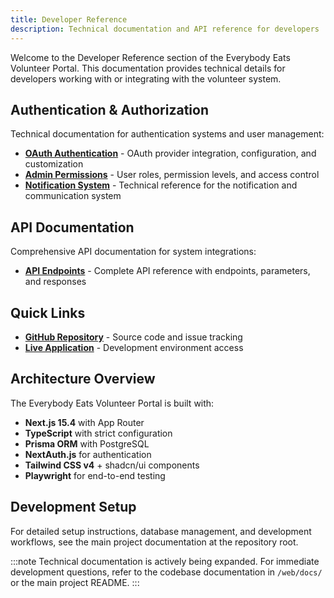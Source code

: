 ```yaml
---
title: Developer Reference
description: Technical documentation and API reference for developers
---
```


Welcome to the Developer Reference section of the Everybody Eats Volunteer Portal. This documentation provides technical details for developers working with or integrating with the volunteer system.

## Authentication & Authorization

Technical documentation for authentication systems and user management:

- **[OAuth Authentication](/developers/oauth-authentication/)** - OAuth provider integration, configuration, and customization
- **[Admin Permissions](/reference/permissions/)** - User roles, permission levels, and access control
- **[Notification System](/reference/notifications/)** - Technical reference for the notification and communication system

## API Documentation

Comprehensive API documentation for system integrations:

- **[API Endpoints](/reference/api-endpoints/)** - Complete API reference with endpoints, parameters, and responses

## Quick Links

- **[GitHub Repository](https://github.com/everybody-eats-nz/volunteer-portal)** - Source code and issue tracking
- **[Live Application](http://localhost:3000)** - Development environment access

## Architecture Overview

The Everybody Eats Volunteer Portal is built with:

- **Next.js 15.4** with App Router
- **TypeScript** with strict configuration
- **Prisma ORM** with PostgreSQL
- **NextAuth.js** for authentication
- **Tailwind CSS v4** + shadcn/ui components
- **Playwright** for end-to-end testing

## Development Setup

For detailed setup instructions, database management, and development workflows, see the main project documentation at the repository root.

:::note
Technical documentation is actively being expanded. For immediate development questions, refer to the codebase documentation in `/web/docs/` or the main project README.
:::